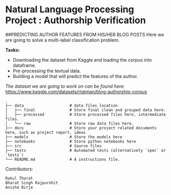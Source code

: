 # Natural Language Processing Project : Authorship Verification
##PREDICTING AUTHOR FEATURES FROM HIS/HER BLOG POSTS
Here we are going to solve a multi-label classification problem.

**Tasks:**
+ Downloading the dataset from Kaggle and loading the corpus into dataframe.
+ Pre-processing the textual data.
+ Building a model that will predict the features of the author.

_The dataset we are going to work on can be found here:_
https://www.kaggle.com/datasets/rtatman/blog-authorship-corpus

    .
    ├── data                    # data files location
    │   ├── final               # Store final clean and grouped data here.
    │   ├── processed           # Store processed files here, intermediate files.
    │   └── raw                 # Store raw data files here.
    ├── docs                    # Store your project related documents here, such as project report, ideas
    ├── models                  # Store the models here
    ├── notebooks               # Store python notebooks here
    ├── src                     # Source files
    ├── tests                   # Automated tests (alternatively `spec` or `tests`)
    └── README.md               # A instructions file.

Contributors:

	Rahul Thorat
	Bharat Singh Rajpurohit
	Anisha Birje

